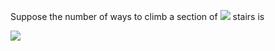 Suppose the number of ways to climb a section of <img src="http://latex.codecogs.com/gif.latex?n"/> stairs is


<img src="http://latex.codecogs.com/gif.latex?a_{n+1}=\frac{a_n+\frac{x}{a_n}}{2}."/>
